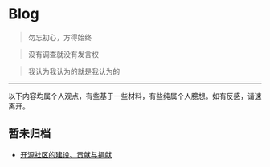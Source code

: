# Blog

> 勿忘初心，方得始终

> 没有调查就没有发言权

> 我认为我认为的就是我认为的

***

以下内容均属个人观点，有些基于一些材料，有些纯属个人臆想。如有反感，请速离开。

## 暂未归档

* [开源社区的建设、贡献与捐献](./unfiled/donate/readme.md)
